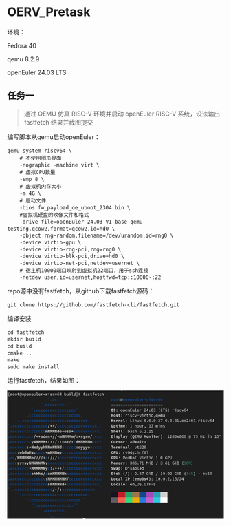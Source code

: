 # OERV_Pretask
环境：

Fedora 40

qemu 8.2.9

openEuler 24.03 LTS

## 任务一
> 通过 QEMU 仿真 RISC-V 环境并启动 openEuler RISC-V 系统，设法输出 fastfetch 结果并截图提交

编写脚本从qemu启动openEuler：
```
qemu-system-riscv64 \
    # 不使用图形界面
    -nographic -machine virt \
    # 虚拟CPU数量
    -smp 8 \
    # 虚拟机内存大小
    -m 4G \
    # 启动文件
    -bios fw_payload_oe_uboot_2304.bin \
    #虚拟机硬盘的映像文件和格式
    -drive file=openEuler-24.03-V1-base-qemu-testing.qcow2,format=qcow2,id=hd0 \
    -object rng-random,filename=/dev/urandom,id=rng0 \
    -device virtio-gpu \
    -device virtio-rng-pci,rng=rng0 \
    -device virtio-blk-pci,drive=hd0 \
    -device virtio-net-pci,netdev=usernet \
    # 宿主机10000端口映射到虚拟机22端口，用于ssh连接
    -netdev user,id=usernet,hostfwd=tcp::10000-:22
```
repo源中没有fastfetch，从github下载fastfetch源码：
```
git clone https://github.com/fastfetch-cli/fastfetch.git
```
编译安装
```
cd fastfetch
mkdir build
cd build
cmake ..
make
sudo make install
```
运行fastfetch，结果如图：

![fastfetch](https://github.com/JoeyLYL/oerv_pretask/blob/main/images/fastfetch.png)

